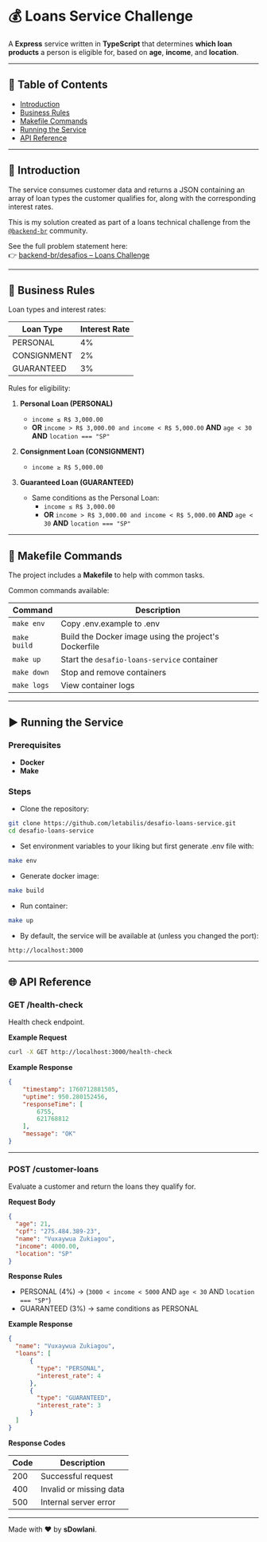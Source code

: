 # 💰 Loans Service Challenge

A **Express** service written in **TypeScript** that determines **which loan products** a person is eligible for, based on **age**, **income**, and **location**.

---

## 📖 Table of Contents

- [Introduction](#introduction)  
- [Business Rules](#business-rules)  
- [Makefile Commands](#makefile-commands)  
- [Running the Service](#running-the-service)  
- [API Reference](#api-reference)  

---

## 🚀 Introduction
The service consumes customer data and returns a JSON containing an array of loan types the customer qualifies for, along with the corresponding interest rates.

This is my solution created as part of a loans technical challenge from the [`@backend-br`](https://github.com/backend-br/) community.

See the full problem statement here:  
👉 [backend-br/desafios – Loans Challenge](https://github.com/backend-br/desafios/blob/master/loans/PROBLEM.md)

---

## 🧠 Business Rules

Loan types and interest rates:

| Loan Type       | Interest Rate |
|-----------------|---------------|
| PERSONAL        | 4%            |
| CONSIGNMENT     | 2%            |
| GUARANTEED      | 3%            |

Rules for eligibility:

1. **Personal Loan (PERSONAL)**
   - `income ≤ R$ 3,000.00`  
   - **OR** `income > R$ 3,000.00 and income < R$ 5,000.00` **AND** `age < 30` **AND** `location === "SP"`

2. **Consignment Loan (CONSIGNMENT)**
   - `income ≥ R$ 5,000.00`

3. **Guaranteed Loan (GUARANTEED)**
   - Same conditions as the Personal Loan:
     - `income ≤ R$ 3,000.00`  
     - **OR** `income > R$ 3,000.00 and income < R$ 5,000.00` **AND** `age < 30` **AND** `location === "SP"`


---

## 🧩 Makefile Commands

The project includes a **Makefile** to help with common tasks.


Common commands available:

| Command         | Description |
|-----------------|-------------|
| `make env`      | Copy .env.example to .env |
| `make build`    | Build the Docker image using the project's Dockerfile |
| `make up`       | Start the `desafio-loans-service` container |
| `make down`     | Stop and remove containers |
| `make logs`     | View container logs |


---

## ▶️ Running the Service

### Prerequisites

- **Docker**
- **Make**

### Steps

 - Clone the repository:

```bash
git clone https://github.com/letabilis/desafio-loans-service.git
cd desafio-loans-service
```


- Set environment variables to your liking but first generate .env file with:
```bash
make env
```

 - Generate docker image:
```bash
make build
```

 - Run container:
```bash
make up
```


- By default, the service will be available at (unless you changed the port):

```
http://localhost:3000
```


---

## 🌐 API Reference

### **GET /health-check**

Health check endpoint.

**Example Request**

```bash
curl -X GET http://localhost:3000/health-check
```

**Example Response**

```json
{
	"timestamp": 1760712881505,
	"uptime": 950.280152456,
	"responseTime": [
		6755,
		621768812
	],
	"message": "OK"
}
```

---

### **POST /customer-loans**

Evaluate a customer and return the loans they qualify for.

**Request Body**

```json
{
  "age": 21,
  "cpf": "275.484.389-23",
  "name": "Vuxaywua Zukiagou",
  "income": 4000.00,
  "location": "SP"
}
```

**Response Rules**

- PERSONAL (4%) → (`3000 < income < 5000` AND `age < 30` AND `location === "SP"`)
- GUARANTEED (3%) → same conditions as PERSONAL

**Example Response**

```json
{
  "name": "Vuxaywua Zukiagou",
  "loans": [
	  {
		"type": "PERSONAL",
		"interest_rate": 4
	  },
	  {
		"type": "GUARANTEED",
		"interest_rate": 3
	  }
  ]
}
```

**Response Codes**

| Code | Description |
|------|--------------|
| 200  | Successful request |
| 400  | Invalid or missing data |
| 500  | Internal server error |

---

Made with ❤️ by **sDowlani**.

